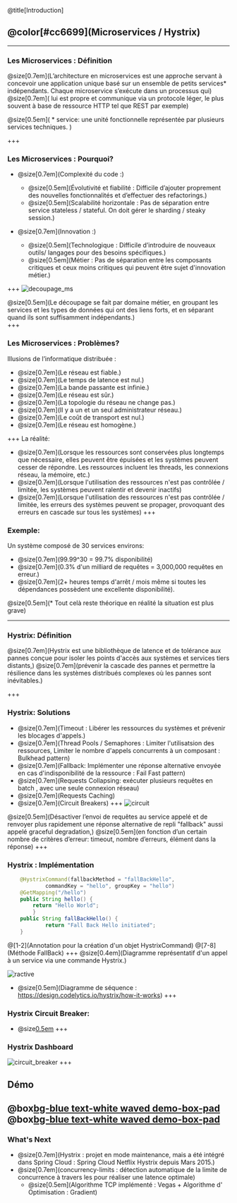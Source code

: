 @title[Introduction]
## @color[#cc6699](Microservices / Hystrix)
---
### Les Microservices : Définition
@size[0.7em](L’architecture en microservices est une approche servant à concevoir une application unique basé sur un ensemble de petits services* indépendants. Chaque microservice s’exécute dans un processus qui)
@size[0.7em]( lui est propre et communique via un protocole léger, le plus souvent à base de ressource HTTP  tel que REST par exemple)
 
 
@size[0.5em]( * service: une unité fonctionnelle représentée par plusieurs services techniques. )

+++
### Les Microservices : Pourquoi?
* @size[0.7em](Complexité du code :) 
  * @size[0.5em](Évolutivité et fiabilité : Difficile d’ajouter proprement des nouvelles fonctionnalités et d’effectuer des refactorings.)
  * @size[0.5em](Scalabilité horizontale : Pas de séparation entre service stateless / stateful. On doit gérer le  sharding / steaky session.)

* @size[0.7em](Innovation :)
  * @size[0.5em](Technologique : Difficile d’introduire de nouveaux outils/ langages pour des besoins spécifiques.)
  * @size[0.5em](Métier : Pas de séparation entre les composants critiques et ceux moins critiques qui peuvent être sujet d'innovation métier.) 

+++
![decoupage_ms](assets/images/microservices_architecture.png)   

@size[0.5em](Le découpage se fait par domaine métier, en groupant les services et les types de données qui ont des liens forts, et en séparant quand ils sont suffisamment indépendants.)  
+++

### Les Microservices : Problèmes?
Illusions de l’informatique distribuée :

 - @size[0.7em](Le réseau est fiable.)
 - @size[0.7em](Le temps de latence est nul.)
 - @size[0.7em](La bande passante est infinie.)
 - @size[0.7em](Le réseau est sûr.)
 - @size[0.7em](La topologie du réseau ne change pas.)
 - @size[0.7em](Il y a un et un seul administrateur réseau.)
 - @size[0.7em](Le coût de transport est nul.)
 - @size[0.7em](Le réseau est homogène.)

+++
La réalité: 
   -  @size[0.7em](Lorsque les ressources sont conservées plus longtemps que nécessaire, elles peuvent être épuisées et les systèmes peuvent cesser de répondre. Les ressources incluent les threads, les connexions réseau, la mémoire, etc.)
   -  @size[0.7em](Lorsque l'utilisation des ressources n'est pas contrôlée / limitée, les systèmes  peuvent ralentir et devenir inactifs)
   -  @size[0.7em](Lorsque l'utilisation des ressources n'est pas contrôlée / limitée, les erreurs des systèmes peuvent se propager, provoquant des erreurs en cascade sur tous les systèmes)
+++
### Exemple: 
Un système composé de 30 services environs: 

  - @size[0.7em](99.99^30 = 99.7% disponibilité)
  - @size[0.7em](0.3% d'un  milliard de requêtes = 3,000,000 requêtes en erreur.)
  - @size[0.7em](2+ heures temps d'arrêt / mois même si toutes les dépendances possèdent une excellente disponibilité).
  
@size[0.5em](* Tout celà reste théorique en réalité la situation est plus grave)

---
### Hystrix: Définition

@size[0.7em](Hystrix est une bibliothèque de latence et de tolérance aux pannes conçue pour isoler les points d'accès aux systèmes et services tiers distants,)
@size[0.7em](prévenir la cascade des pannes et permettre la résilience dans les systèmes distribués complexes où les pannes sont inévitables.)

+++
### Hystrix: Solutions
- @size[0.7em](Timeout : Libérer les ressources du systèmes et prévenir les blocages d'appels.)
- @size[0.7em](Thread Pools / Semaphores : Limiter l'utilisatsion des ressources,  Limiter le nombre d'appels concurrents à un composant : Bulkhead pattern)
- @size[0.7em](Fallback: Implémenter une réponse alternative envoyée en cas d'indisponibilité de la ressource : Fail Fast pattern)
- @size[0.7em](Requests Collapsing:  exécuter plusieurs requêtes en batch , avec une seule connexion réseau)
- @size[0.7em](Requests Caching)
-  @size[0.7em](Circuit Breakers)
+++
![circuit](assets/images/dp_circuitbreaker.png)

@size[0.5em](Désactiver l’envoi de requêtes au service appelé et de renvoyer plus rapidement une réponse alternative de repli "fallback" aussi appelé graceful degradation,)
@size[0.5em](en fonction d’un certain nombre de critères d’erreur: timeout, nombre d’erreurs, élément dans la réponse)
+++
### Hystrix : Implémentation 
```java
    @HystrixCommand(fallbackMethod = "fallBackHello",
            commandKey = "hello", groupKey = "hello")
    @GetMapping("/hello")
    public String hello() {
        return "Hello World";
        }
    public String fallBackHello() {
            return "Fall Back Hello initiated";
    }
```
@[1-2](Annotation pour la création d'un objet HystrixCommand)
@[7-8](Méthode FallBack)
+++
@size[0.4em](Diagramme représentatif d'un appel à un service via une commande Hystrix.)  

![ractive](assets/images/hystrix-command-flow-chart.png)

- @size[0.5em](Diagramme de séquence : https://design.codelytics.io/hystrix/how-it-works)
+++
### Hystrix Circuit Breaker:
- @size[0.5em](https://raw.githubusercontent.com/wiki/Netflix/Hystrix/images/circuit-breaker-1280.png)
+++
### Hystrix Dashboard
![circuit_breaker](assets/images/hystrix_dashboard_exp.png)
+++
## Démo
@box[bg-blue text-white waved demo-box-pad](Reading: "/to-read")
@box[bg-blue text-white waved demo-box-pad](BookStore)
---
### What's Next
* @size[0.7em](Hystrix : projet en mode maintenance, mais a été intégré dans  Spring Cloud  : Spring Cloud Netflix Hystrix depuis Mars 2015.)
* @size[0.7em](concurrency-limits : détection automatique de la limite de concurrence à travers les pour réaliser une latence optimale) 
  * @size[0.5em](Algorithme TCP implémenté : Vegas + Algorithme d' Optimisation :  Gradient)
